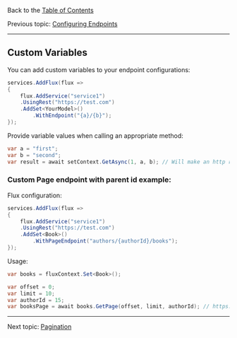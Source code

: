 ﻿Back to the [Table of Contents](README.md)

Previous topic:
[Configuring Endpoints](02.endpoints.md)

---

## Custom Variables

You can add custom variables to your endpoint configurations:

```csharp
services.AddFlux(flux =>
{
    flux.AddService("service1")
    .UsingRest("https://test.com")
    .AddSet<YourModel>()
        .WithEndpoint("{a}/{b}");
});
```

Provide variable values when calling an appropriate method:

```csharp
var a = "first";
var b = "second";
var result = await setContext.GetAsync(1, a, b); // Will make an http request to https://test.com/first/second/1
```

### Custom Page endpoint with parent id example:

Flux configuration:
```csharp
services.AddFlux(flux =>
{
    flux.AddService("service1")
    .UsingRest("https://test.com")
    .AddSet<Book>()
        .WithPageEndpoint("authors/{authorId}/books");
});
```

Usage:
```csharp
var books = fluxContext.Set<Book>();

var offset = 0;
var limit = 10;
var authorId = 15;
var booksPage = await books.GetPage(offset, limit, authorId); // https://test.com/authors/15/books?offset=0&limit=10
```

---

Next topic:
[Pagination](04.pagination.md)